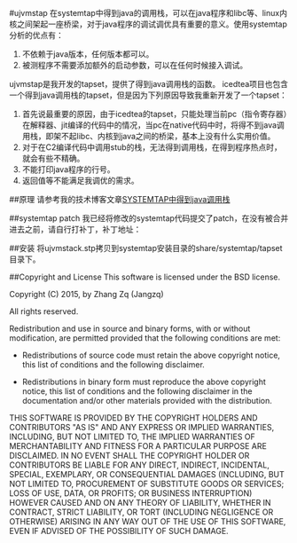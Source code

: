 #ujvmstap 
在systemtap中得到java的调用栈，可以在java程序和libc等、linux内核之间架起一座桥梁，对于java程序的调试调优具有重要的意义。使用systemtap分析的优点有：
1. 不依赖于java版本，任何版本都可以。
2. 被测程序不需要添加额外的启动参数，可以在任何时候接入调试。

ujvmstap是我开发的tapset，提供了得到java调用栈的函数。
icedtea项目也包含一个得到java调用栈的tapset，但是因为下列原因导致我重新开发了一个tapset：
1. 首先说最重要的原因，由于icedtea的tapset，只能处理当前pc（指令寄存器）在解释器、jit编译的代码中的情况，当pc在native代码中时，将得不到java调用栈，即架不起libc、内核到java之间的桥梁，基本上没有什么实用价值。
2. 对于在C2编译代码中调用stub的栈，无法得到调用栈，在得到程序热点时，就会有些不精确。
3. 不能打印java程序的行号。
4. 返回值等不能满足我调优的需求。

##原理
请参考我的技术博客文章[SYSTEMTAP中得到java调用栈](http://jangzq.info/2015/08/30/jstack/)

##systemtap patch
我已经将修改的systemtap代码提交了patch，在没有被合并进去之前，请自行打补丁，补丁地址：


##安装
将ujvmstack.stp拷贝到systemtap安装目录的share/systemtap/tapset目录下。




##Copyright and License
This software is licensed under the BSD license.

Copyright (C) 2015, by Zhang Zq (Jangzq)

All rights reserved.

Redistribution and use in source and binary forms, with or without modification, are permitted provided that the following conditions are met:

* Redistributions of source code must retain the above copyright notice, this list of conditions and the following disclaimer.

* Redistributions in binary form must reproduce the above copyright notice, this list of conditions and the following disclaimer in the documentation and/or other materials provided with the distribution.

THIS SOFTWARE IS PROVIDED BY THE COPYRIGHT HOLDERS AND CONTRIBUTORS "AS IS" AND ANY EXPRESS OR IMPLIED WARRANTIES, INCLUDING, BUT NOT LIMITED TO, THE IMPLIED WARRANTIES OF MERCHANTABILITY AND FITNESS FOR A PARTICULAR PURPOSE ARE DISCLAIMED. IN NO EVENT SHALL THE COPYRIGHT HOLDER OR CONTRIBUTORS BE LIABLE FOR ANY DIRECT, INDIRECT, INCIDENTAL, SPECIAL, EXEMPLARY, OR CONSEQUENTIAL DAMAGES (INCLUDING, BUT NOT LIMITED TO, PROCUREMENT OF SUBSTITUTE GOODS OR SERVICES; LOSS OF USE, DATA, OR PROFITS; OR BUSINESS INTERRUPTION) HOWEVER CAUSED AND ON ANY THEORY OF LIABILITY, WHETHER IN CONTRACT, STRICT LIABILITY, OR TORT (INCLUDING NEGLIGENCE OR OTHERWISE) ARISING IN ANY WAY OUT OF THE USE OF THIS SOFTWARE, EVEN IF ADVISED OF THE POSSIBILITY OF SUCH DAMAGE. 



